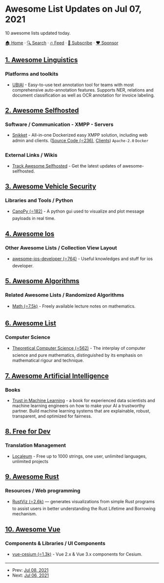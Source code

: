 # Awesome List Updates on Jul 07, 2021

10 awesome lists updated today.

[🏠 Home](/README.md) · [🔍 Search](https://www.trackawesomelist.com/search/) · [🔥 Feed](https://www.trackawesomelist.com/rss.xml) · [📮 Subscribe](https://trackawesomelist.us17.list-manage.com/subscribe?u=d2f0117aa829c83a63ec63c2f&id=36a103854c) · [❤️  Sponsor](https://github.com/sponsors/theowenyoung)



## [1. Awesome Linguistics](/content/theimpossibleastronaut/awesome-linguistics/README.md)

### Platforms and toolkits

*   [UBIAI](https://ubiai.tools/) - Easy-to-use text annotation tool for teams with most comprehensive auto-annotation features. Supports NER, relations and document classification as well as OCR annotation for invoice labeling.

## [2. Awesome Selfhosted](/content/awesome-selfhosted/awesome-selfhosted/README.md)

### Software / Communication - XMPP - Servers

*   [Snikket](https://snikket.org/) - All-in-one Dockerized easy XMPP solution, including web admin and clients. ([Source Code (⭐236)](https://github.com/snikket-im/snikket-server), [Clients](https://snikket.org/app/)) `Apache-2.0` `Docker`

### External Links / Wikis

*   [Track Awesome Selfhosted](https://www.trackawesomelist.com/awesome-selfhosted/awesome-selfhosted/) - Get the latest updates of awesome-selfhosted.

## [3. Awesome Vehicle Security](/content/jaredthecoder/awesome-vehicle-security/README.md)

### Libraries and Tools / Python

*   [CanoPy (⭐182)](https://github.com/tbruno25/canopy) - A python gui used to visualize and plot message payloads in real time.

## [4. Awesome Ios](/content/vsouza/awesome-ios/README.md)

### Other Awesome Lists / Collection View Layout

*   [awesome-ios-developer (⭐764)](https://github.com/jphong1111/awesome-ios-developer) - Useful knowledges and stuff for ios developer.

## [5. Awesome Algorithms](/content/tayllan/awesome-algorithms/README.md)

### Related Awesome Lists / Randomized Algorithms

*   [Math (⭐7.5k)](https://github.com/rossant/awesome-math#readme) - Freely available lecture notes on mathematics.

## [6. Awesome List](/content/sindresorhus/awesome/README.md)

### Computer Science

*   [Theoretical Computer Science (⭐562)](https://github.com/mostafatouny/awesome-theoretical-computer-science#readme) - The interplay of computer science and pure mathematics, distinguished by its emphasis on mathematical rigour and technique.

## [7. Awesome Artificial Intelligence](/content/owainlewis/awesome-artificial-intelligence/README.md)

### Books

*   [Trust in Machine Learning](https://www.manning.com/books/trust-in-machine-learning) - a book for experienced data scientists and machine learning engineers on how to make your AI a trustworthy partner. Build machine learning systems that are explainable, robust, transparent, and optimized for fairness.

## [8. Free for Dev](/content/ripienaar/free-for-dev/README.md)

### Translation Management

*   [Localeum](https://localeum.com) - Free up to 1000 strings, one user, unlimited languages, unlimited projects

## [9. Awesome Rust](/content/rust-unofficial/awesome-rust/README.md)

### Resources / Web programming

*   [RustViz (⭐2.6k)](https://github.com/rustviz/rustviz) — generates visualizations from simple Rust programs to assist users in better understanding the Rust Lifetime and Borrowing mechanism.

## [10. Awesome Vue](/content/vuejs/awesome-vue/README.md)

### Components & Libraries / UI Components

*   [vue-cesium (⭐1.3k)](https://github.com/zouyaoji/vue-cesium) - Vue 2.x & Vue 3.x components for Cesium.

---

- Prev: [Jul 08, 2021](/content/2021/07/08/README.md)
- Next: [Jul 06, 2021](/content/2021/07/06/README.md)